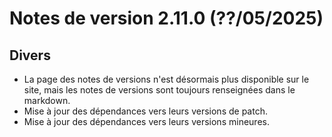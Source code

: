 # Notes de version 2.11.0 (??/05/2025)

## Divers

- La page des notes de versions n'est désormais plus disponible sur le site, mais les notes de versions sont toujours renseignées dans le markdown.
- Mise à jour des dépendances vers leurs versions de patch.
- Mise à jour des dépendances vers leurs versions mineures.

